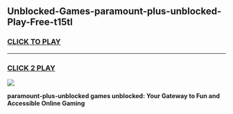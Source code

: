 
## Unblocked-Games-paramount-plus-unblocked-Play-Free-t15tl
<h3>
<a href="https://premium76.site?title=paramount-plus-unblocked&ref=18A1">CLICK TO PLAY</a></h3>
<hr>

<h3>
<a href="https://premium76.site?title=paramount-plus-unblocked&ref=18A1">CLICK 2 PLAY</a>
  
</h3>

<a href="https://premium76.site?title=paramount-plus-unblocked&ref=18A1"><img src="https://clearcache.store/games.png"></a>


**paramount-plus-unblocked games unblocked: Your Gateway to Fun and Accessible Online Gaming**
